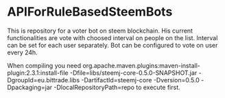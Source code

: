 # APIForRuleBasedSteemBots
This is repository for a voter bot on steem blockchain. 
His current functionalities are vote with choosed interval on people on the list. 
Interval can be set for each user separately.
Bot can be configured to vote on user every 24h.

When compiling you need org.apache.maven.plugins:maven-install-plugin:2.3.1:install-file -Dfile=libs/steemj-core-0.5.0-SNAPSHOT.jar -DgroupId=eu.bittrade.libs -DartifactId=steemj-core -Dversion=0.5.0 -Dpackaging=jar -DlocalRepositoryPath=repo
to execute first.